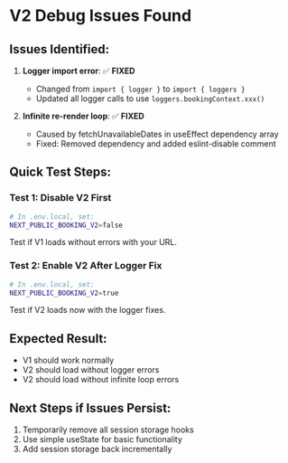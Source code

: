 # V2 Debug Issues Found

## Issues Identified:

1. **Logger import error**: ✅ **FIXED**
   - Changed from `import { logger }` to `import { loggers }`
   - Updated all logger calls to use `loggers.bookingContext.xxx()`

2. **Infinite re-render loop**: ✅ **FIXED**
   - Caused by fetchUnavailableDates in useEffect dependency array  
   - Fixed: Removed dependency and added eslint-disable comment

## Quick Test Steps:

### Test 1: Disable V2 First
```bash
# In .env.local, set:
NEXT_PUBLIC_BOOKING_V2=false
```
Test if V1 loads without errors with your URL.

### Test 2: Enable V2 After Logger Fix
```bash
# In .env.local, set:
NEXT_PUBLIC_BOOKING_V2=true
```
Test if V2 loads now with the logger fixes.

## Expected Result:
- V1 should work normally
- V2 should load without logger errors  
- V2 should load without infinite loop errors

## Next Steps if Issues Persist:
1. Temporarily remove all session storage hooks
2. Use simple useState for basic functionality  
3. Add session storage back incrementally